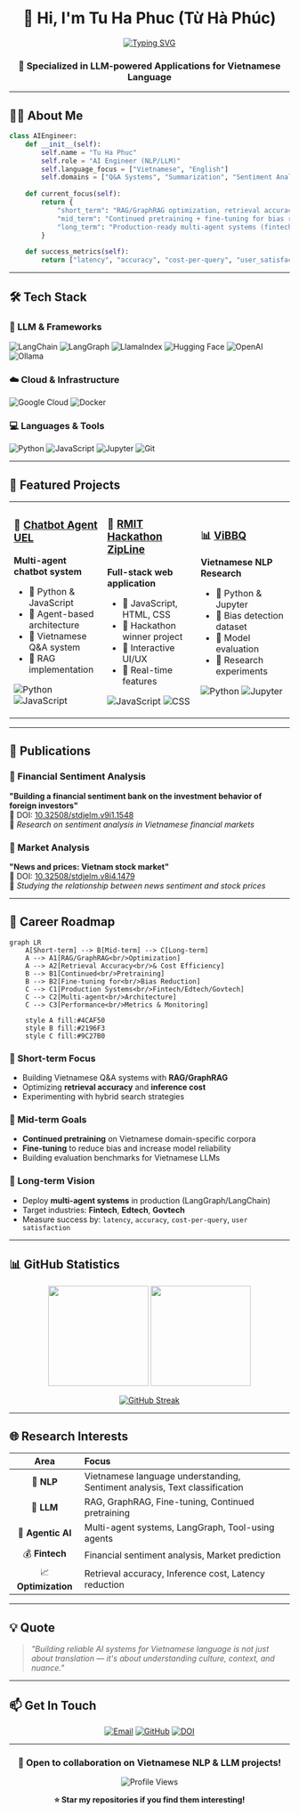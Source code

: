 <div align="center">

# 👋 Hi, I'm Tu Ha Phuc (Từ Hà Phúc)

[![Typing SVG](https://readme-typing-svg.demolab.com?font=Fira+Code&weight=600&size=28&pause=1000&color=2E9EF7&center=true&vCenter=true&width=800&lines=AI+Engineer+(NLP+%2B+LLM+%2B+Agentic);Vietnamese+NLP+Specialist;Building+RAG+%26+Multi-Agent+Systems;Fine-tuning+%26+Continued+Pretraining)](https://git.io/typing-svg)

### 🚀 Specialized in LLM-powered Applications for Vietnamese Language

</div>

---
## 👨‍💻 About Me

```python
class AIEngineer:
    def __init__(self):
        self.name = "Tu Ha Phuc"
        self.role = "AI Engineer (NLP/LLM)"
        self.language_focus = ["Vietnamese", "English"]
        self.domains = ["Q&A Systems", "Summarization", "Sentiment Analysis", "Agentic AI"]
        
    def current_focus(self):
        return {
            "short_term": "RAG/GraphRAG optimization, retrieval accuracy & cost efficiency",
            "mid_term": "Continued pretraining + fine-tuning for bias reduction",
            "long_term": "Production-ready multi-agent systems (fintech/edtech/govtech)"
        }
    
    def success_metrics(self):
        return ["latency", "accuracy", "cost-per-query", "user_satisfaction"]
```

---

## 🛠️ Tech Stack

### 🤖 LLM & Frameworks
![LangChain](https://img.shields.io/badge/LangChain-121212?style=for-the-badge&logo=chainlink&logoColor=white)
![LangGraph](https://img.shields.io/badge/LangGraph-FF6B6B?style=for-the-badge&logo=graph&logoColor=white)
![LlamaIndex](https://img.shields.io/badge/LlamaIndex-8B5CF6?style=for-the-badge&logo=llama&logoColor=white)
![Hugging Face](https://img.shields.io/badge/HuggingFace-FFD21E?style=for-the-badge&logo=huggingface&logoColor=black)
![OpenAI](https://img.shields.io/badge/OpenAI-412991?style=for-the-badge&logo=openai&logoColor=white)
![Ollama](https://img.shields.io/badge/Ollama-000000?style=for-the-badge&logo=ollama&logoColor=white)

### ☁️ Cloud & Infrastructure
![Google Cloud](https://img.shields.io/badge/Google_Cloud-4285F4?style=for-the-badge&logo=google-cloud&logoColor=white)
![Docker](https://img.shields.io/badge/Docker-2496ED?style=for-the-badge&logo=docker&logoColor=white)

### 💻 Languages & Tools
![Python](https://img.shields.io/badge/Python-3776AB?style=for-the-badge&logo=python&logoColor=white)
![JavaScript](https://img.shields.io/badge/JavaScript-F7DF1E?style=for-the-badge&logo=javascript&logoColor=black)
![Jupyter](https://img.shields.io/badge/Jupyter-F37626?style=for-the-badge&logo=jupyter&logoColor=white)
![Git](https://img.shields.io/badge/Git-F05032?style=for-the-badge&logo=git&logoColor=white)

---

## 🌟 Featured Projects

<table>
<tr>
<td width="33%">

### 🤖 [Chatbot Agent UEL](https://github.com/TuHaPhuc/chatbot_agent_uel)
**Multi-agent chatbot system**
- 🔹 Python & JavaScript
- 🔹 Agent-based architecture
- 🔹 Vietnamese Q&A system
- 🔹 RAG implementation

![Python](https://img.shields.io/badge/Python-34%25-blue)
![JavaScript](https://img.shields.io/badge/JavaScript-37.4%25-yellow)

</td>
<td width="33%">

### 🎯 [RMIT Hackathon ZipLine](https://github.com/TuHaPhuc/RMIT-Hackathon2025-ZipLine)
**Full-stack web application**
- 🔹 JavaScript, HTML, CSS
- 🔹 Hackathon winner project
- 🔹 Interactive UI/UX
- 🔹 Real-time features

![JavaScript](https://img.shields.io/badge/JavaScript-47.3%25-yellow)
![CSS](https://img.shields.io/badge/CSS-28.2%25-blue)

</td>
<td width="33%">

### 📊 [ViBBQ](https://github.com/TuHaPhuc/ViBBQ)
**Vietnamese NLP Research**
- 🔹 Python & Jupyter
- 🔹 Bias detection dataset
- 🔹 Model evaluation
- 🔹 Research experiments

![Python](https://img.shields.io/badge/Python-94.3%25-blue)
![Jupyter](https://img.shields.io/badge/Jupyter-5.7%25-orange)

</td>
</tr>
</table>

---

## 📝 Publications

<div align="left">

### 📄 Financial Sentiment Analysis
**"Building a financial sentiment bank on the investment behavior of foreign investors"**  
📌 DOI: [10.32508/stdjelm.v9i1.1548](https://doi.org/10.32508/stdjelm.v9i1.1548)  
🔬 *Research on sentiment analysis in Vietnamese financial markets*

### 📄 Market Analysis
**"News and prices: Vietnam stock market"**  
📌 DOI: [10.32508/stdjelm.v8i4.1479](https://doi.org/10.32508/stdjelm.v8i4.1479)  
🔬 *Studying the relationship between news sentiment and stock prices*

</div>

---

## 🎯 Career Roadmap

```mermaid
graph LR
    A[Short-term] --> B[Mid-term] --> C[Long-term]
    A --> A1[RAG/GraphRAG<br/>Optimization]
    A --> A2[Retrieval Accuracy<br/>& Cost Efficiency]
    B --> B1[Continued<br/>Pretraining]
    B --> B2[Fine-tuning for<br/>Bias Reduction]
    C --> C1[Production Systems<br/>Fintech/Edtech/Govtech]
    C --> C2[Multi-agent<br/>Architecture]
    C --> C3[Performance<br/>Metrics & Monitoring]
    
    style A fill:#4CAF50
    style B fill:#2196F3
    style C fill:#9C27B0
```

### 🔹 Short-term Focus
- Building Vietnamese Q&A systems with **RAG/GraphRAG**
- Optimizing **retrieval accuracy** and **inference cost**
- Experimenting with hybrid search strategies

### 🔹 Mid-term Goals
- **Continued pretraining** on Vietnamese domain-specific corpora
- **Fine-tuning** to reduce bias and increase model reliability
- Building evaluation benchmarks for Vietnamese LLMs

### 🔹 Long-term Vision
- Deploy **multi-agent systems** in production (LangGraph/LangChain)
- Target industries: **Fintech**, **Edtech**, **Govtech**
- Measure success by: `latency`, `accuracy`, `cost-per-query`, `user satisfaction`

---

## 📊 GitHub Statistics

<div align="center">

<img height="180em" src="https://github-readme-stats.vercel.app/api?username=TuHaPhuc&show_icons=true&theme=tokyonight&include_all_commits=true&count_private=true"/>
<img height="180em" src="https://github-readme-stats.vercel.app/api/top-langs/?username=TuHaPhuc&layout=compact&langs_count=8&theme=tokyonight"/>

</div>

<div align="center">

[![GitHub Streak](https://github-readme-streak-stats.herokuapp.com/?user=TuHaPhuc&theme=tokyonight)](https://git.io/streak-stats)

</div>

---

## 🌐 Research Interests

<div align="center">

| Area | Focus |
|:----:|:------|
| 🧠 **NLP** | Vietnamese language understanding, Sentiment analysis, Text classification |
| 🤖 **LLM** | RAG, GraphRAG, Fine-tuning, Continued pretraining |
| 🔗 **Agentic AI** | Multi-agent systems, LangGraph, Tool-using agents |
| 💰 **Fintech** | Financial sentiment analysis, Market prediction |
| 📈 **Optimization** | Retrieval accuracy, Inference cost, Latency reduction |

</div>

---

## 💡 Quote

> *"Building reliable AI systems for Vietnamese language is not just about translation — it's about understanding culture, context, and nuance."*

---

## 📫 Get In Touch

<div align="center">

[![Email](https://img.shields.io/badge/Email-tuhaphuc04%40gmail.com-D14836?style=for-the-badge&logo=gmail&logoColor=white)](mailto:tuhaphuc04@gmail.com)
[![GitHub](https://img.shields.io/badge/GitHub-TuHaPhuc-181717?style=for-the-badge&logo=github&logoColor=white)](https://github.com/TuHaPhuc)
[![DOI](https://img.shields.io/badge/Research-Publications-blue?style=for-the-badge&logo=doi&logoColor=white)](https://doi.org/10.32508/stdjelm.v9i1.1548)

</div>

---

<div align="center">

### 🚀 Open to collaboration on Vietnamese NLP & LLM projects!

![Profile Views](https://komarev.com/ghpvc/?username=TuHaPhuc&color=blue&style=for-the-badge)

**⭐ Star my repositories if you find them interesting!**

</div>
